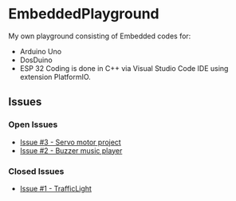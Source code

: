 # EmbeddedPlayground
My own playground consisting of Embedded codes for:
- Arduino Uno
- DosDuino
- ESP 32
Coding is done in C++ via Visual Studio Code IDE using extension PlatformIO.

## Issues
### Open Issues
- [Issue #3 - Servo motor project](https://github.com/nrastija/EmbeddedPlayground/issues/3)
- [Issue #2 - Buzzer music player](https://github.com/nrastija/EmbeddedPlayground/issues/2)
### Closed Issues
- [Issue #1 - TrafficLight](https://github.com/nrastija/EmbeddedPlayground/issues/1)
